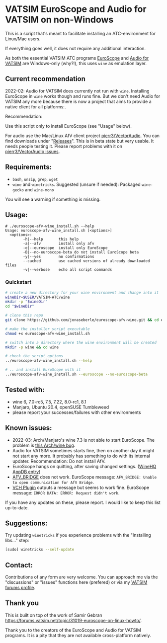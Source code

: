 # VATSIM EuroScope and Audio for VATSIM on non-Windows

This is a script that's meant to facilitate installing an ATC-environment for Linux/Mac users.

If everything goes well, it does not require any additional interaction.

As both the essential VATSIM ATC programs [EuroScope](https://www.euroscope.hu/) and
[Audio for VATSIM](https://audio.vatsim.net/) are Windows-only (why?!), this uses `wine` as emulation layer.

## Current recommendation

2022-02: Audio for VATSIM does currently not run with `wine`. Installing EuroScope in `wine` works though and runs fine.
But we don't need Audio for VATSIM any more because there is now a project that aims to provide a native client for all platforms:. 

Recommendation: 

Use this script only to install EuroScope (see "Usage" below).

For audio use the Mac/Linux AfV client project [pierr3/VectorAudio](https://github.com/pierr3/VectorAudio). You can find downloads under "[Releases](https://github.com/pierr3/VectorAudio/releases)".
This is in beta state but very usable. It needs people testing it. Please report problems with it on [pierr3/VectorAudio issues](https://github.com/pierr3/VectorAudio/issues).


## Requirements:

* `bash`, `unzip`, `grep`, `wget`
* `wine` and `winetricks`. Suggested (unsure if needed): Packaged `wine-gecko` and `wine-mono`

You will see a warning if something is missing.

## Usage:

```
# ./euroscope-afv-wine_install.sh --help
Usage: euroscope-afv-wine_install.sh [<options>]
  <options>:
        -h|--help       this help
        -a|--afv        install only afv
        -e|--euroscope  install only EuroScope
        -B|--no-euroscope-beta do not install EuroScope beta
        -y|--yes        no confirmations
        --cached        use cached versions of already downloaded files
        -v|--verbose    echo all script commands
```

### Quickstart

```bash
# create a new directory for your wine environment and change into it
wineDir=$USER/VATSIM-ATC/wine
mkdir -p "$wineDir"
cd "$wineDir"

# clone this repo
git clone https://github.com/jonaseberle/euroscope-afv-wine.git && cd euroscope-afv-wine

# make the installer script executable
chmod +x euroscope-afv-wine_install.sh

# switch into a directory where the wine environment will be created
mkdir -p wine && cd wine

# check the script options
../euroscope-afv-wine_install.sh --help

# .. and install EuroScope with it
../euroscope-afv-wine_install.sh --euroscope --no-euroscope-beta
```

## Tested with:

* wine 6, 7.0-rc5, 7.5, 7.22, 8.0-rc1, 8.1
* Manjaro, Ubuntu 20.4, openSUSE Tumbleweed
* please report your successes/failures with other environments

## Known issues:

* 2022-03: Arch/Manjaro's wine 7.3 is not able to start EuroScope. The problem is [this Arch/wine bug](https://bugs.winehq.org/show_bug.cgi?id=52614).
* Audio for VATSIM sometimes starts fine, then on another day it might not start any more. It probably has something to
  do with its internal updater. Recommendation: Do not install AfV.
* EuroScope hangs on quitting, after saving changed settings.
  ([WineHQ AppDB entry](https://appdb.winehq.org/objectManager.php?sClass=version&iId=32239))
* [AFV_BRIDGE](https://github.com/AndyTWF/afv-euroscope-bridge) does not work. EuroScope
  message: `AFV_BRIDGE: Unable to open communication for AfV Bridge`.
* [VCH Plugin](https://github.com/DrFreas/VCH) outputs a message but seems to work fine. EuroScope
  message: `ERROR DATA: ERROR: Request didn't work`.

If you have any updates on these, please report. I would like to keep this list up-to-date.

## Suggestions:

Try updating `winetricks` if you experience problems with the "Installing libs…" step:

```bash
[sudo] winetricks --self-update
```

## Contact:

Contributions of any form are very welcome. You can approach me via the "discussions" or "issues" functions here
(prefered) or via my [VATSIM forums profile](https://forums.vatsim.net/profile/191848-jonas-eberle/).

## Thank you

This is built on top of the work of Samir Gebran https://forums.vatsim.net/topic/31019-euroscope-on-linux-howto/.

Thank you to the creators of the EuroScope and Audio for VATSIM programs. 
It is a pity that they are not available cross-platform natively.

